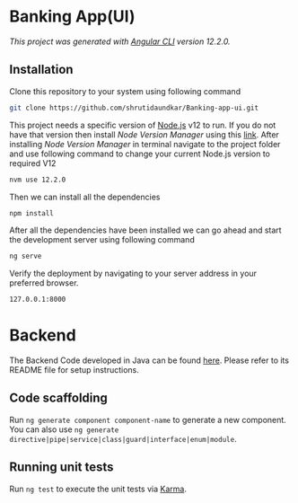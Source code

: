 # Banking App(UI)

_This project was generated with [Angular CLI](https://github.com/angular/angular-cli) version 12.2.0._

## Installation

Clone this repository to your system using following command

```sh
git clone https://github.com/shrutidaundkar/Banking-app-ui.git
```

This project needs a specific version of [Node.js](https://nodejs.org/) v12 to run.
If you do not have that version then install _Node Version Manager_ using this [link](https://github.com/coreybutler/nvm-windows/releases/download/1.1.12/nvm-setup.exe).
After installing _Node Version Manager_ in terminal navigate to the project folder and use following command to change your current Node.js version to required V12

```sh
nvm use 12.2.0
```

Then we can install all the dependencies

```sh
npm install
```

After all the dependencies have been installed we can go ahead and start the development server using following command

```sh
ng serve
```

Verify the deployment by navigating to your server address in your preferred browser.

```sh
127.0.0.1:8000
```

# Backend

The Backend Code developed in Java can be found [here](https://github.com/shrutidaundkar/bank-java). Please refer to its README file for setup instructions.

## Code scaffolding

Run `ng generate component component-name` to generate a new component. You can also use `ng generate directive|pipe|service|class|guard|interface|enum|module`.

## Running unit tests

Run `ng test` to execute the unit tests via [Karma](https://karma-runner.github.io).
